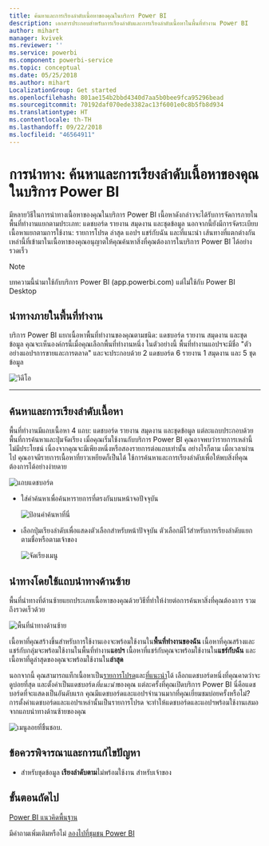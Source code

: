 ```yaml
---
title: ค้นหาและการเรียงลำดับเนื้อหาของคุณในบริการ Power BI
description: เอกสารประกอบสำหรับการเรียงลำดับและการเรียงลำดับเนื้อหาในพื้นที่ทำงาน Power BI
author: mihart
manager: kvivek
ms.reviewer: ''
ms.service: powerbi
ms.component: powerbi-service
ms.topic: conceptual
ms.date: 05/25/2018
ms.author: mihart
LocalizationGroup: Get started
ms.openlocfilehash: 801ae154b2bbd4340d7aa5b0bee9fca95296bead
ms.sourcegitcommit: 70192daf070ede3382ac13f6001e0c8b5fb8d934
ms.translationtype: HT
ms.contentlocale: th-TH
ms.lasthandoff: 09/22/2018
ms.locfileid: "46564911"
---
```

# <a name="navigation-searching-finding-and-sorting-content-in-power-bi-service"></a>การนำทาง: ค้นหาและการเรียงลำดับเนื้อหาของคุณในบริการ Power BI
มีหลายวิธีในการนำทางเนื้อหาของคุณในบริการ Power BI เนื้อหาดังกล่าวจะได้รับการจัดการภายในพื้นที่ทำงานแยกตามประเภท: แดชบอร์ด รายงาน สมุดงาน และชุดข้อมูล  นอกจากนี้ยังมีการจัดระเบียบเนื้อหาแยกตามการใช้งาน: รายการโปรด ล่าสุด แอปฯ แชร์กับฉัน และที่แนะนำ เส้นทางที่แตกต่างกันเหล่านี้ที่เข้ามาในเนื้อหาของคุณอนุญาตให้คุณค้นหาสิ่งที่คุณต้องการในบริการ Power BI ได้อย่างรวดเร็ว  

>[!NOTE] 
>บทความนี้นำมาใช้กับบริการ Power BI (app.powerbi.com) แต่ไม่ใช้กับ Power BI Desktop

## <a name="navigation-within-workspaces"></a>นำทางภายในพื้นที่ทำงาน

บริการ Power BI แยกเนื้อหาพื้นที่ทำงานของคุณตามชนิด: แดชบอร์ด รายงาน สมุดงาน และชุดข้อมูล คุณจะเห็นองค์กรนี้เมื่อคุณเลือกพื้นที่ทำงานหนึ่ง ในตัวอย่างนี้ พื้นที่ทำงานแอปฯจะมีชื่อ "ตัวอย่างแอปฯการขายและการตลาด" และจะประกอบด้วย 2 แดชบอร์ด 6 รายงาน 1 สมุดงาน และ 5 ชุดข้อมูล

![วิดีโอ](./media/end-user-search-filter-sort/workspaces.gif)

________________________________________

## <a name="searching-and-sorting-in-workspaces"></a>ค้นหาและการเรียงลำดับเนื้อหา
พื้นที่ทำงานมีแถบเนื้อหา 4 แถบ: แดชบอร์ด รายงาน สมุดงาน และชุดข้อมูล  แต่ละแถบประกอบด้วยพื้นที่การค้นหาและปุ่มจัดเรียง  เมื่อคุณเริ่มใช้งานกับบริการ Power BI คุณอาจพบว่ารายการเหล่านี้ไม่มีประโยชน์ เนื่องจากคุณจะมีเพียงหนึ่งหรือสองรายการต่อแถบเท่านั้น  อย่างไรก็ตาม เมื่อเวลาผ่านไป คุณอาจมีรายการเนื้อหาที่ยาวเหยียดก็เป็นได้  ใช้การค้นหาและการเรียงลำดับเพื่อให้พบสิ่งที่คุณต้องการได้อย่างง่ายดาย

![แถบแดชบอร์ด](./media/end-user-search-filter-sort/power-bi-search-sort2.png)

* ใส่คำค้นหาเพื่อค้นหารายการที่ตรงกันบนหน้าจอปัจจุบัน
  
   ![ป้อนคำค้นหาที่นี่](./media/end-user-search-filter-sort/power-bi-search2.png)
* เลือกปุ่มเรียงลำดับเพื่อแสดงตัวเลือกสำหรับหน้าปัจจุบัน ตัวเลือกมีไว้สำหรับการเรียงลำดับแยกตามชื่อหรือตามเจ้าของ
  
   ![จัดเรียงเมนู](./media/end-user-search-filter-sort/power-bi-sort-alpha.png)

## <a name="navigation-using-the-left-navbar"></a>นำทางโดยใช้แถบนำทางด้านซ้าย
พื้นที่นำทางที่ด้านซ้ายแยกประเภทเนื้อหาของคุณด้วยวิธีที่ทำให้ง่ายต่อการค้นหาสิ่งที่คุณต้องการ รวมถึงรวดเร็วด้วย  

![พื้นที่นำทางด้านซ้าย](./media/end-user-search-filter-sort/power-bi-newnav.png)



เนื้อหาที่คุณสร้างขึ้นสำหรับการใช้งานเองจะพร้อมใช้งานใน**พื้นที่ทำงานของฉัน** เนื้อหาที่คุณสร้างและแชร์กับกลุ่มจะพร้อมใช้งานในพื้นที่ทำงาน**แอปฯ** เนื้อหาที่แชร์กับคุณจะพร้อมใช้งานใน**แชร์กับฉัน** และเนื้อหาที่ดูล่าสุดของคุณจะพร้อมใช้งานใน**ล่าสุด**

นอกจากนี้ คุณสามารถแท็กเนื้อหาเป็น[รายการโปรด](end-user-favorite.md)และ[ที่แนะนำ](end-user-featured.md)ได้ เลือกแดชบอร์ดหนึ่งที่คุณคาดว่าจะดูบ่อยที่สุด และตั้งค่าเป็นแดชบอร์ด*ที่แนะนำ*ของคุณ แต่ละครั้งที่คุณเปิดบริการ Power BI นี่คือแดชบอร์ดที่จะแสดงเป็นอันดับแรก คุณมีแดชบอร์ดและแอปฯจำนวนมากที่คุณเยี่ยมชมบ่อยครั้งหรือไม่? การตั้งค่าแดชบอร์ดและแอปฯเหล่านั้นเป็นรายการโปรด จะทำให้แดชบอร์ดและแอปฯพร้อมใช้งานเสมอจากแถบนำทางด้านซ้ายของคุณ

![เมนูลอยที่ชื่นชอบ](./media/end-user-search-filter-sort/power-bi-favorite-flyout.png).


## <a name="considerations-and-troubleshooting"></a>ข้อควรพิจารณาและการแก้ไขปัญหา
* สำหรับชุดข้อมูล **เรียงลำดับตาม**ไม่พร้อมใช้งาน สำหรับเจ้าของ

## <a name="next-steps"></a>ขั้นตอนถัดไป
[Power BI แนวคิดพื้นฐาน](end-user-basic-concepts.md)

มีคำถามเพิ่มเติมหรือไม่ [ลองไปที่ชุมชน Power BI](http://community.powerbi.com/)